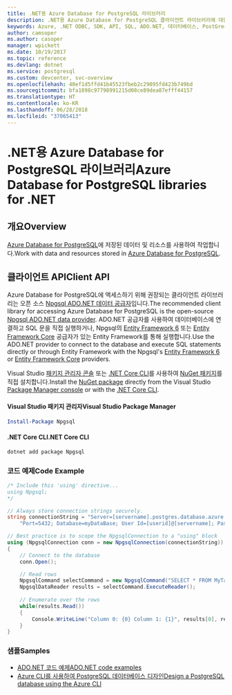 ```yaml
---
title: .NET용 Azure Database for PostgreSQL 라이브러리
description: .NET용 Azure Database for PostgreSQL 클라이언트 라이브러리에 대한 참조 설명서
keywords: Azure, .NET ODBC, SDK, API, SQL, ADO.NET, 데이터베이스, PostGres, PostgreSQL
author: camsoper
ms.author: casoper
manager: wpickett
ms.date: 10/19/2017
ms.topic: reference
ms.devlang: dotnet
ms.service: postgresql
ms.custom: devcenter, svc-overview
ms.openlocfilehash: 40ef1d5ffd41b45523fbeb2c29095fd423b749bd
ms.sourcegitcommit: bfa1898c97798991215d08ce89dea87efff44157
ms.translationtype: HT
ms.contentlocale: ko-KR
ms.lasthandoff: 06/28/2018
ms.locfileid: "37065413"
---
```

# <a name="azure-database-for-postgresql-libraries-for-net"></a><span data-ttu-id="93313-104">.NET용 Azure Database for PostgreSQL 라이브러리</span><span class="sxs-lookup"><span data-stu-id="93313-104">Azure Database for PostgreSQL libraries for .NET</span></span>

## <a name="overview"></a><span data-ttu-id="93313-105">개요</span><span class="sxs-lookup"><span data-stu-id="93313-105">Overview</span></span>

<span data-ttu-id="93313-106">[Azure Database for PostgreSQL](https://docs.microsoft.com/azure/postgresql/)에 저장된 데이터 및 리소스를 사용하여 작업합니다.</span><span class="sxs-lookup"><span data-stu-id="93313-106">Work with data and resources stored in [Azure Database for PostgreSQL](https://docs.microsoft.com/azure/postgresql/).</span></span>

## <a name="client-api"></a><span data-ttu-id="93313-107">클라이언트 API</span><span class="sxs-lookup"><span data-stu-id="93313-107">Client API</span></span>

<span data-ttu-id="93313-108">Azure Database for PostgreSQL에 액세스하기 위해 권장되는 클라이언트 라이브러리는 오픈 소스 [Npgsql ADO.NET 데이터 공급자](http://www.npgsql.org/)입니다.</span><span class="sxs-lookup"><span data-stu-id="93313-108">The recommended client library for accessing Azure Database for PostgreSQL is the open-source [Npgsql ADO.NET data provider](http://www.npgsql.org/).</span></span> <span data-ttu-id="93313-109">ADO.NET 공급자를 사용하여 데이터베이스에 연결하고 SQL 문을 직접 실행하거나, Npgsql의 [Entity Framework 6](http://www.npgsql.org/ef6/index.html) 또는 [Entity Framework Core](http://www.npgsql.org/efcore/index.html) 공급자가 있는 Entity Framework를 통해 실행합니다.</span><span class="sxs-lookup"><span data-stu-id="93313-109">Use the ADO.NET provider to connect to the database and execute SQL statements directly or through Entity Framework with the Npgsql's [Entity Framework 6](http://www.npgsql.org/ef6/index.html) or [Entity Framework Core](http://www.npgsql.org/efcore/index.html) providers.</span></span>

<span data-ttu-id="93313-110">Visual Studio [패키지 관리자 콘솔][PackageManager] 또는 [.NET Core CLI][DotNetCLI]를 사용하여 [NuGet 패키지](https://www.nuget.org/packages/Npgsql)를 직접 설치합니다.</span><span class="sxs-lookup"><span data-stu-id="93313-110">Install the [NuGet package](https://www.nuget.org/packages/Npgsql) directly from the Visual Studio [Package Manager console][PackageManager] or with the [.NET Core CLI][DotNetCLI].</span></span>

#### <a name="visual-studio-package-manager"></a><span data-ttu-id="93313-111">Visual Studio 패키지 관리자</span><span class="sxs-lookup"><span data-stu-id="93313-111">Visual Studio Package Manager</span></span>

```powershell
Install-Package Npgsql
```

#### <a name="net-core-cli"></a><span data-ttu-id="93313-112">.NET Core CLI</span><span class="sxs-lookup"><span data-stu-id="93313-112">.NET Core CLI</span></span>

```bash
dotnet add package Npgsql
```

### <a name="code-example"></a><span data-ttu-id="93313-113">코드 예제</span><span class="sxs-lookup"><span data-stu-id="93313-113">Code Example</span></span>

```csharp
/* Include this 'using' directive...
using Npgsql;
*/

// Always store connection strings securely. 
string connectionString = "Server=[servername].postgres.database.azure.com; " +
    "Port=5432; Database=myDataBase; User Id=[userid]@[servername]; Password=password;";

// Best practice is to scope the NpgsqlConnection to a "using" block
using (NpgsqlConnection conn = new NpgsqlConnection(connectionString))
{
    // Connect to the database
    conn.Open();

    // Read rows
    NpgsqlCommand selectCommand = new NpgsqlCommand("SELECT * FROM MyTable", conn);
    NpgsqlDataReader results = selectCommand.ExecuteReader();
    
    // Enumerate over the rows
    while(results.Read())
    {
        Console.WriteLine("Column 0: {0} Column 1: {1}", results[0], results[1]);
    }
}
```

### <a name="samples"></a><span data-ttu-id="93313-114">샘플</span><span class="sxs-lookup"><span data-stu-id="93313-114">Samples</span></span>

- [<span data-ttu-id="93313-115">ADO.NET 코드 예제</span><span class="sxs-lookup"><span data-stu-id="93313-115">ADO.NET code examples</span></span>](/dotnet/framework/data/adonet/ado-net-code-examples)
- [<span data-ttu-id="93313-116">Azure CLI를 사용하여 PostgreSQL 데이터베이스 디자인</span><span class="sxs-lookup"><span data-stu-id="93313-116">Design a PostgreSQL database using the Azure CLI</span></span>](https://docs.microsoft.com/azure/postgresql/tutorial-design-database-using-azure-cli)


[PackageManager]: https://docs.microsoft.com/nuget/tools/package-manager-console
[DotNetCLI]: https://docs.microsoft.com/dotnet/core/tools/dotnet-add-package
